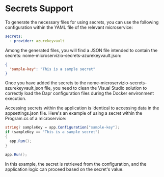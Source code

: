 # Secrets Support

To generate the necessary files for using secrets, you can use the following configuration within the YAML file of the relevant microservice:

```yaml
secrets:
  - provider: azurekeyvault
```

Among the generated files, you will find a JSON file intended to contain the secrets: nome-microservizio-secrets-azurekeyvault.json:

```json
{
  "sample-key": "This is a sample secret"
}
```

Once you have added the secrets to the nome-microservizio-secrets-azurekeyvault.json file, you need to clean the Visual Studio solution to correctly load the Dapr configuration files during the Docker environment execution.

Accessing secrets within the application is identical to accessing data in the appsettings.json file. Here's an example of using a secret within the Program.cs of a microservice:

```cs
string? sampleKey = app.Configuration["sample-key"];
if (sampleKey == "This is a sample secret")
{
  app.Run();
}

app.Run();
```

In this example, the secret is retrieved from the configuration, and the application logic can proceed based on the secret's value.
